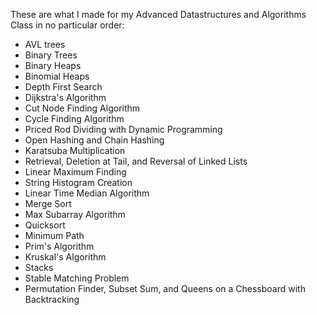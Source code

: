 These are what I made for my Advanced Datastructures and Algorithms Class in no particular order:
- AVL trees
- Binary Trees
- Binary Heaps
- Binomial Heaps
- Depth First Search
- Dijkstra's Algorithm
- Cut Node Finding Algorithm
- Cycle Finding Algorithm
- Priced Rod Dividing with Dynamic Programming
- Open Hashing and Chain Hashing
- Karatsuba Multiplication
- Retrieval, Deletion at Tail, and Reversal of Linked Lists
- Linear Maximum Finding
- String Histogram Creation
- Linear Time Median Algorithm
- Merge Sort
- Max Subarray Algorithm
- Quicksort
- Minimum Path
- Prim's Algorithm
- Kruskal's Algorithm
- Stacks
- Stable Matching Problem
- Permutation Finder, Subset Sum, and Queens on a Chessboard with Backtracking
